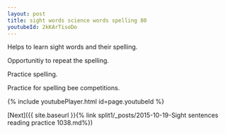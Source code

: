 ```yaml
---
layout: post
title: sight words science words spelling 80
youtubeId: 2kKArTisoDo
---
```

 
 
Helps to learn sight words and their spelling.

Opportunitiy to repeat the spelling. 

Practice spelling. 
 
Practice for spelling bee competitions. 
 
{% include youtubePlayer.html id=page.youtubeId %}
 
 

[Next]({{ site.baseurl }}{% link  split1/_posts/2015-10-19-Sight sentences reading practice 1038.md%})
 
